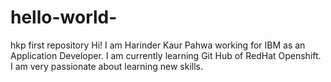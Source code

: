# hello-world-
hkp first repository
Hi! I am Harinder Kaur Pahwa working for IBM as an Application Developer. I am currently learning Git Hub of RedHat Openshift.
I am very passionate about learning new skills.
